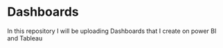 # Dashboards
In this repository I will be uploading Dashboards 
that I create on power BI and Tableau
